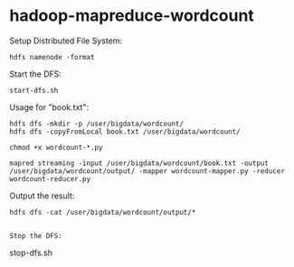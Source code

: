 # hadoop-mapreduce-wordcount

Setup Distributed File System:
```
hdfs namenode -format
```

Start the DFS:
```
start-dfs.sh
```

Usage for "book.txt":

```
hdfs dfs -mkdir -p /user/bigdata/wordcount/
hdfs dfs -copyFromLocal book.txt /user/bigdata/wordcount/

chmod +x wordcount-*.py

mapred streaming -input /user/bigdata/wordcount/book.txt -output /user/bigdata/wordcount/output/ -mapper wordcount-mapper.py -reducer wordcount-reducer.py
```
Output the result:
```
hdfs dfs -cat /user/bigdata/wordcount/output/*


Stop the DFS:
```
stop-dfs.sh
```
